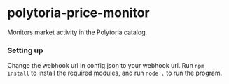 # polytoria-price-monitor
 Monitors market activity in the Polytoria catalog.

### Setting up
Change the webhook url in config.json to your webhook url. Run `npm install` to install the required modules, and run `node .` to run the program.
